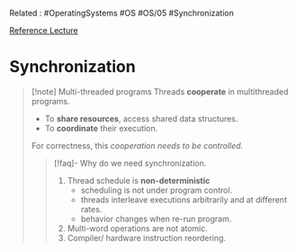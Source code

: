 Related :  #OperatingSystems #OS #OS/05 #Synchronization

[Reference Lecture](file:///E:%5CAcademics%5CSEM%203%5CCS2043-Operating%20Systems%5CLecture%20Video%5CLecture%205.mp4)

# Synchronization
> [!note] Multi-threaded programs
> Threads **cooperate** in multithreaded programs.
> - To **share resources**, access shared data structures.
> - To **coordinate** their execution.
> 
> For correctness, this *cooperation needs to be controlled.*
> 
> > [!faq]- Why do we need synchronization.
> > 1. Thread schedule is **non-deterministic**
> > 	- scheduling is not under program control.
> > 	- threads interleave executions arbitrarily and at different rates.
> > 	- behavior changes when re-run program.
> > 2. Multi-word operations are not atomic.
> > 3. Compiler/ hardware instruction reordering.

